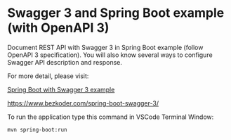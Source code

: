 # Swagger 3 and Spring Boot example (with OpenAPI 3)

Document REST API with Swagger 3 in Spring Boot example (follow OpenAPI 3 specification). You will also know several ways to configure Swagger API description and response.

For more detail, please visit:

[Spring Boot with Swagger 3 example](https://www.bezkoder.com/spring-boot-swagger-3/)

https://www.bezkoder.com/spring-boot-swagger-3/

To run the application type this command in VSCode Terminal Window:

```
mvn spring-boot:run
```

